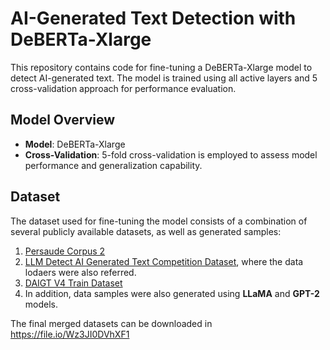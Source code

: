 # AI-Generated Text Detection with DeBERTa-Xlarge

This repository contains code for fine-tuning a DeBERTa-Xlarge model to detect AI-generated text. The model is trained using all active layers and 5 cross-validation approach for performance evaluation.

## Model Overview

- **Model**: DeBERTa-Xlarge
- **Cross-Validation**: 5-fold cross-validation is employed to assess model performance and generalization capability.

## Dataset

The dataset used for fine-tuning the model consists of a combination of several publicly available datasets, as well as generated samples:

1. [Persaude Corpus 2](https://www.kaggle.com/datasets/nbroad/persaude-corpus-2?resource=download)
2. [LLM Detect AI Generated Text Competition Dataset](https://www.kaggle.com/competitions/llm-detect-ai-generated-text/discussion/470121), where the data lodaers were also referred.
3. [DAIGT V4 Train Dataset](https://www.kaggle.com/datasets/thedrcat/daigt-v4-train-dataset)
4. In addition, data samples were also generated using **LLaMA** and **GPT-2** models.

The final merged datasets can be downloaded in https://file.io/Wz3JI0DVhXF1
